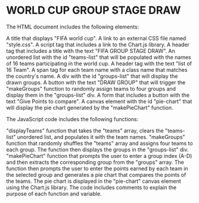 # WORLD CUP GROUP STAGE DRAW

The HTML document includes the following elements:

A title that displays "FIFA world cup".
A link to an external CSS file named "style.css".
A script tag that includes a link to the Chart.js library.
A header tag that includes a title with the text "FIFA GROUP STAGE DRAW".
An unordered list with the id "teams-list" that will be populated with the names of 16 teams participating in the world cup.
A header tag with the text "list of 16 Team".
A span tag for each team name with a class name that matches the country's name.
A div with the id "groups-list" that will display the drawn groups.
A button with the text "DRAW GROUP" that will trigger the "makeGroups" function to randomly assign teams to four groups and display them in the "groups-list" div.
A form that includes a button with the text "Give Points to compare".
A canvas element with the id "pie-chart" that will display the pie chart generated by the "makePieChart" function.


The JavaScript code includes the following functions:

"displayTeams" function that takes the "teams" array, clears the "teams-list" unordered list, and populates it with the team names.
"makeGroups" function that randomly shuffles the "teams" array and assigns four teams to each group. The function then displays the groups in the "groups-list" div.
"makePieChart" function that prompts the user to enter a group index (A-D) and then extracts the corresponding group from the "groups" array. The function then prompts the user to enter the points earned by each team in the selected group and generates a pie chart that compares the points of the teams. The pie chart is displayed in the "pie-chart" canvas element using the Chart.js library.
The code includes comments to explain the purpose of each function and variable.





